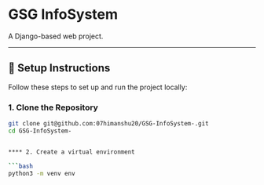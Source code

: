 # GSG InfoSystem

A Django-based web project.

---

## 🚀 Setup Instructions

Follow these steps to set up and run the project locally:

### 1. Clone the Repository

```bash
git clone git@github.com:07himanshu20/GSG-InfoSystem-.git
cd GSG-InfoSystem-


**** 2. Create a virtual environment

```bash
python3 -m venv env


